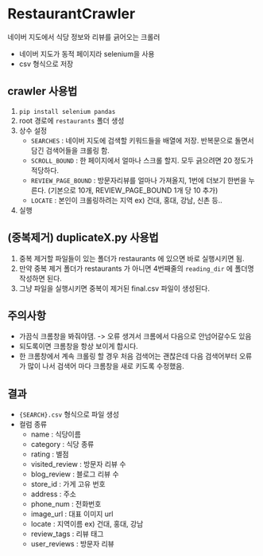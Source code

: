 # RestaurantCrawler

네이버 지도에서 식당 정보와 리뷰를 긁어오는 크롤러

- 네이버 지도가 동적 페이지라 selenium을 사용
- csv 형식으로 저장

## crawler 사용법

1. `pip install selenium pandas`
2. root 경로에 `restaurants` 폴더 생성
3. 상수 설정
   - `SEARCHES` : 네이버 지도에 검색할 키워드들을 배열에 저장. 반복문으로 돌면서 담긴 검색어들을 크롤링 함.
   - `SCROLL_BOUND` : 한 페이지에서 얼마나 스크롤 할지. 모두 긁으려면 20 정도가 적당하다.
   - `REVIEW_PAGE_BOUND` : 방문자리뷰를 얼마나 가져올지, 1번에 더보기 한번을 누른다. (기본으로 10개, REVIEW_PAGE_BOUND 1개 당 10 추가)
   - `LOCATE` : 본인이 크롤링하려는 지역 ex) 건대, 홍대, 강남, 신촌 등..
4. 실행

## (중복제거) duplicateX.py 사용법

1. 중복 제거할 파일들이 있는 폴더가 restaurants 에 있으면 바로 실행시키면 됨.
2. 만약 중복 제거 폴더가 restaurants 가 아니면 4번째줄의 `reading_dir` 에 폴더명 작성하면 된다.
3. 그냥 파일을 실행시키면 중복이 제거된 final.csv 파일이 생성된다.

## 주의사항

- 가끔식 크롬창을 봐줘야댐. -> 오류 생겨서 크롬에서 다음으로 안넘어갈수도 있음
- 되도록이면 크롬창을 항상 보이게 합시다.
- 한 크롬창에서 계속 크롤링 할 경우 처음 검색어는 괜찮은데 다음 검색어부터 오류가 많이 나서 검색어 마다 크롬창을 새로 키도록 수정했음.

## 결과

- `{SEARCH}.csv` 형식으로 파일 생성
- 컬럼 종류
  - name : 식당이름
  - category : 식당 종류
  - rating : 별점
  - visited_review : 방문자 리뷰 수
  - blog_review : 블로그 리뷰 수
  - store_id : 가게 고유 번호
  - address : 주소
  - phone_num : 전화번호
  - image_url : 대표 이미지 url
  - locate : 지역이름 ex) 건대, 홍대, 강남
  - review_tags : 리뷰 태그
  - user_reviews : 방문자 리뷰

